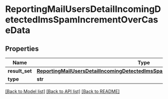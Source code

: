 # ReportingMailUsersDetailIncomingDetectedImsSpamIncrementOverCaseData

## Properties
Name | Type | Description | Notes
------------ | ------------- | ------------- | -------------
**result_set** | [**ReportingMailUsersDetailIncomingDetectedImsSpamIncrementOverCaseDataResultSet**](ReportingMailUsersDetailIncomingDetectedImsSpamIncrementOverCaseDataResultSet.md) |  | [optional] 
**type** | **str** |  | [optional] 

[[Back to Model list]](../README.md#documentation-for-models) [[Back to API list]](../README.md#documentation-for-api-endpoints) [[Back to README]](../README.md)

